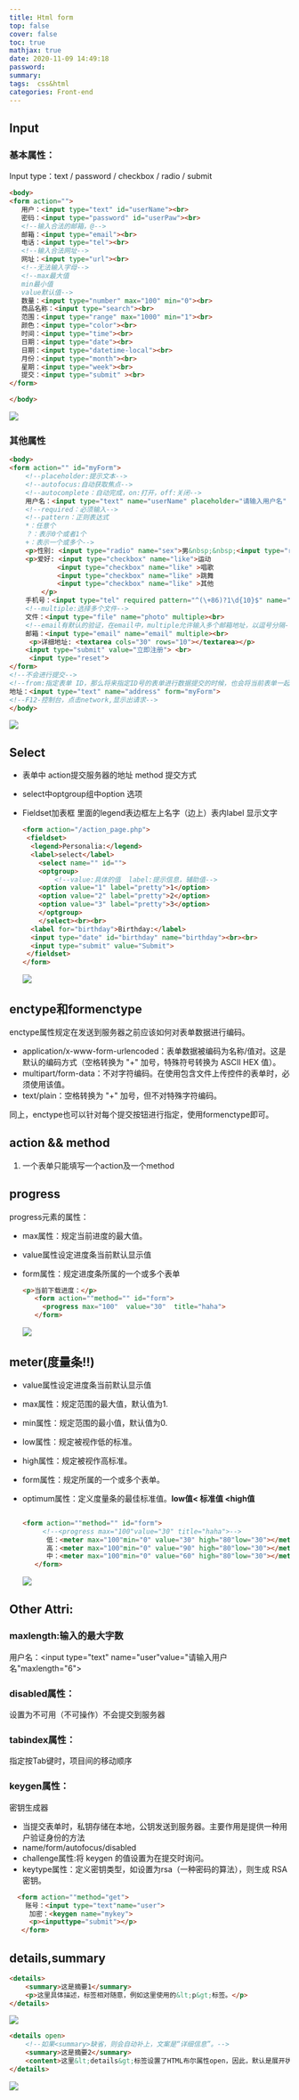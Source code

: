```yaml
---
title: Html form
top: false
cover: false
toc: true
mathjax: true
date: 2020-11-09 14:49:18
password:
summary:
tags:  css&html
categories: Front-end
---
```


## Input

### 基本属性：

Input type：text / password / checkbox / radio / submit

 ```html
<body>
<form action="">
    用户：<input type="text" id="userName"><br>
    密码：<input type="password" id="userPaw"><br>
    <!--输入合法的邮箱，@-->
    邮箱：<input type="email"><br>
    电话：<input type="tel"><br>
    <!--输入合法网址-->
    网址：<input type="url"><br>
    <!--无法输入字母-->
    <!--max最大值
    min最小值
    value默认值-->
    数量：<input type="number" max="100" min="0"><br>
    商品名称：<input type="search"><br>
    范围：<input type="range" max="1000" min="1"><br>
    颜色：<input type="color"><br>
    时间：<input type="time"><br>
    日期：<input type="date"><br>
    日期：<input type="datetime-local"><br>
    月份：<input type="month"><br>
    星期：<input type="week"><br>
    提交：<input type="submit" ><br>
</form>
 
</body>
 ```

![](Html-form/1604907697169.png)

### 其他属性

```html
<body>
<form action="" id="myForm">
    <!--placeholder:提示文本-->
    <!--autofocus:自动获取焦点-->
    <!--autocomplete：自动完成，on:打开，off:关闭-->
    用户名：<input type="text" name="userName" placeholder="请输入用户名"  autofocus autocomplete="on"><br>
    <!--required：必须输入-->
    <!--pattern：正则表达式
    *：任意个
    ？：表示0个或者1个
    +：表示一个或多个-->
    <p>性别: <input type="radio" name="sex">男&nbsp;&nbsp;<input type="radio" name="sex">女</p>
    <p>爱好: <input type="checkbox" name="like">运动
            <input type="checkbox" name="like" >唱歌
            <input type="checkbox" name="like" >跳舞
            <input type="checkbox" name="like" >其他
        </p>
    手机号：<input type="tel" required pattern="^(\+86)?1\d{10}$" name="phone"><br>
    <!--multiple:选择多个文件-->
    文件：<input type="file" name="photo" multiple><br>
    <!--email有默认的验证，在email中，multiple允许输入多个邮箱地址，以逗号分隔-->
    邮箱：<input type="email" name="email" multiple><br>
     <p>详细地址: <textarea cols="30" rows="10"></textarea></p>
    <input type="submit" value="立即注册"> <br>
     <input type="reset">
</form>
<!--不会进行提交-->
<!--from:指定表单 ID，那么将来指定ID号的表单进行数据提交的时候，也会将当前表单一起提交-->
地址：<input type="text" name="address" form="myForm">
<!--F12-控制台，点击network,显示出请求-->
</body>
```

![](Html-form/1604908500843.png)

## Select

- 表单中 action提交服务器的地址 method 提交方式

- select中optgroup组中option 选项 

- Fieldset加表框 里面的legend表边框左上名字（边上）表内label 显示文字

  ```html
  <form action="/action_page.php">
   <fieldset>
    <legend>Personalia:</legend>
    <label>select</label>
      <select name="" id="">
      <optgroup>
          <!--value:具体的值  label:提示信息，辅助值-->
      <option value="1" label="pretty">1</option>
      <option value="2" label="pretty">2</option>
      <option value="3" label="pretty">3</option>
      </optgroup>
      </select><br><br>
    <label for="birthday">Birthday:</label>
    <input type="date" id="birthday" name="birthday"><br><br>
    <input type="submit" value="Submit">
   </fieldset>
  </form>
  ```


  ![](Html-form/1604908551635.png)

## enctype和formenctype

enctype属性规定在发送到服务器之前应该如何对表单数据进行编码。

- application/x-www-form-urlencoded：表单数据被编码为名称/值对。这是默认的编码方式（空格转换为 "+" 加号，特殊符号转换为 ASCII HEX 值）。
- multipart/form-data：不对字符编码。在使用包含文件上传控件的表单时，必须使用该值。
- text/plain：空格转换为 "+" 加号，但不对特殊字符编码。

同上，enctype也可以针对每个提交按钮进行指定，使用formenctype即可。

## action && method

1. 一个表单只能填写一个action及一个method

## progress

progress元素的属性：

- max属性：规定当前进度的最大值。

- value属性设定进度条当前默认显示值

- form属性：规定进度条所属的一个或多个表单

  ```html
  <p>当前下载进度：</p>
     <form action=""method="" id="form">
       <progress max="100"  value="30"  title="haha">
     </form>
  ```

  ![](Html-form/1604909198510.png)

## meter(**度量**条!!)

- value属性设定进度条当前默认显示值

- max属性：规定范围的最大值，默认值为1.

- min属性：规定范围的最小值，默认值为0.

- low属性：规定被视作低的标准。

- high属性：规定被视作高标准。

- form属性：规定所属的一个或多个表单。

- optimum属性：定义度量条的最佳标准值。**low值< 标准值 <high值**

  ```html
  
  <form action=""method="" id="form">
       <!--<progress max="100"value="30" title="haha">-->
        低：<meter max="100"min="0" value="30" high="80"low="30"></meter>
        高：<meter max="100"min="0" value="90" high="80"low="30"></meter>
        中：<meter max="100"min="0" value="60" high="80"low="30"></meter>
     </form>
  ```

  ![](Html-form/1604909303658.png)

## Other Attri:

### maxlength:输入的最大字数

  用户名：<input type="text" name="user"value="请输入用户名"maxlength="6">

### disabled属性：

设置为不可用（不可操作）不会提交到服务器

### tabindex属性：

指定按Tab键时，项目间的移动顺序

### keygen属性：

密钥生成器

- 当提交表单时，私钥存储在本地，公钥发送到服务器。主要作用是提供一种用户验证身份的方法
- name/form/autofocus/disabled
- challenge属性:将 keygen 的值设置为在提交时询问。
- keytype属性：定义密钥类型，如设置为rsa（一种密码的算法），则生成 RSA 密钥。

```html
  <form action=""method="get">
    账号：<input type="text"name="user">
     加密：<keygen name="mykey">
     <p><inputtype="submit"></p>
   </form>
```

## details,summary

```html
<details>
    <summary>这是摘要1</summary>
    <p>这里具体描述，标签相对随意，例如这里使用的&lt;p&gt;标签。</p>
</details>
```

![](Html-form/1604912463910.png)

```html
<details open>
    <!--如果<summary>缺省，则会自动补上，文案是“详细信息”。-->
    <summary>这是摘要2</summary>
    <content>这里&lt;details&gt;标签设置了HTML布尔属性open，因此，默认是展开状态。</content>
</details>
```

![](Html-form/1604912505000.png)

